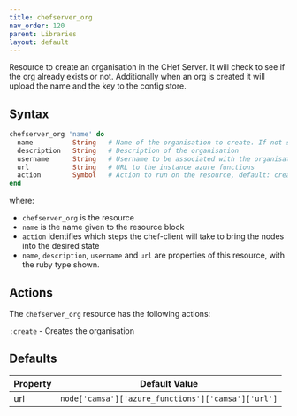```yaml
---
title: chefserver_org
nav_order: 120
parent: Libraries
layout: default
---
```


Resource to create an organisation in the CHef Server. It will check to see if the org already exists or not. Additionally when an org is created it will upload the name and the key to the config store.

## Syntax

```ruby
chefserver_org 'name' do
  name          String   # Name of the organisation to create. If not specified the name of the resource will be used
  description   String   # Description of the organisation
  username      String   # Username to be associated with the organisation
  url           String   # URL to the instance azure functions
  action        Symbol   # Action to run on the resource, default: create
end
```

where:

  - `chefserver_org` is the resource
  - `name` is the name given to the resource block
  - `action` identifies which steps the chef-client will take to bring the nodes into the desired state
  - `name`, `description`, `username` and `url` are properties of this resource, with the ruby type shown.

## Actions

The `chefserver_org` resource has the following actions:

`:create` - Creates the organisation

## Defaults

| Property | Default Value |
|---|---|
| url | `node['camsa']['azure_functions']['camsa']['url']` |

